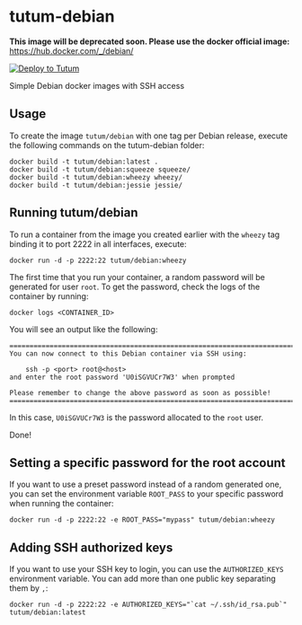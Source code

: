 tutum-debian
============

**This image will be deprecated soon. Please use the docker official image:** https://hub.docker.com/_/debian/

[![Deploy to Tutum](https://s.tutum.co/deploy-to-tutum.svg)](https://dashboard.tutum.co/stack/deploy/)

Simple Debian docker images with SSH access


Usage
-----

To create the image `tutum/debian` with one tag per Debian release,
execute the following commands on the tutum-debian folder:

    docker build -t tutum/debian:latest .
    docker build -t tutum/debian:squeeze squeeze/
    docker build -t tutum/debian:wheezy wheezy/
    docker build -t tutum/debian:jessie jessie/


Running tutum/debian
--------------------

To run a container from the image you created earlier with the `wheezy` tag
binding it to port 2222 in all interfaces, execute:

	docker run -d -p 2222:22 tutum/debian:wheezy

The first time that you run your container, a random password will be generated
for user `root`. To get the password, check the logs of the container by running:

	docker logs <CONTAINER_ID>

You will see an output like the following:

	========================================================================
	You can now connect to this Debian container via SSH using:

	    ssh -p <port> root@<host>
	and enter the root password 'U0iSGVUCr7W3' when prompted

	Please remember to change the above password as soon as possible!
	========================================================================

In this case, `U0iSGVUCr7W3` is the password allocated to the `root` user.

Done!


Setting a specific password for the root account
------------------------------------------------

If you want to use a preset password instead of a random generated one, you can
set the environment variable `ROOT_PASS` to your specific password when running the container:

	docker run -d -p 2222:22 -e ROOT_PASS="mypass" tutum/debian:wheezy


Adding SSH authorized keys
--------------------------

If you want to use your SSH key to login, you can use the `AUTHORIZED_KEYS` environment variable. You can add more than one public key separating them by `,`:

    docker run -d -p 2222:22 -e AUTHORIZED_KEYS="`cat ~/.ssh/id_rsa.pub`" tutum/debian:latest
